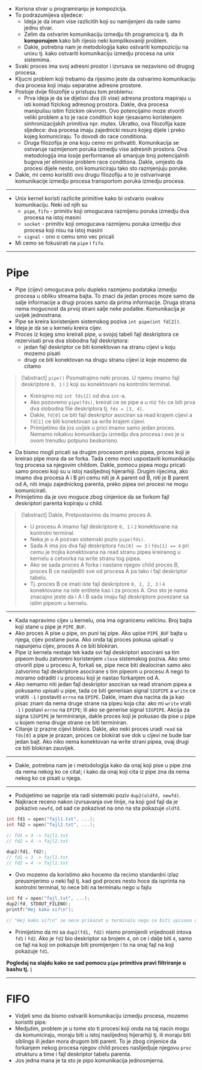 - Korisna stvar u programiranju je kompozicija.
- To podrazumijeva sljedece:
	- Ideja je da imam vise razlicitih koji su namijenjeni da rade samo jednu stvar.
	- Zelim da ostvarim komunikaciju izmedju tih programcica tj. da ih **komponujem** kako bih rijesio neki komplikovaniji problem.
	- Dakle, potrebna nam je metodologija kako ostvariti kompoziciju na unixu tj. kako ostvariti komunikaciju izmedju procesa na unix sistemima.
- Svaki proces ima svoj adresni prostor i izvrsava se nezavisno od drugog procesa.
- Kljucni problem koji trebamo da rijesimo jeste da ostvarimo komunikaciju dva procesa koji imaju separatne adresne prostore.
- Postoje dvije filozofije u pristupu tom problemu:
	- Prva ideja je da se dijelovi dva (ili vise) adresna prostora mapiraju u isti komad fizickog adresnog prostora. Dakle, dva procesa manipulisu istim fizickim okvirom. Ovo potencijalno moze stvoriti veliki problem a to je race condition koje rjesavamo koristenjem sinhronizacijskih primitiva npr. mutex. Ukratko, ova filozofija kaze sljedece: dva procesa imaju zajednicki resurs kojeg dijele i preko kojeg komuniciraju. To dovodi do race conditiona.
	- Druga filozofija je ona koju cemo mi prihvatiti. Komunikacija se ostvaruje razmijenom poruka izmedju vise adresnih prostora. Ova metodologija ima losije performanse ali smanjuje broj potencijalnih bugova jer eliminise problem race conditiona. Dakle, umjesto da procesi dijele nesto, oni komuniciraju tako sto razmjenjuju poruke.
- Dakle, mi cemo koristiti ovu drugu filozofiju a to je ostvarivanje komunikacije izmedju procesa transportom poruka izmedju procesa.

---

- Unix kernel koristi razlicite primitive kako bi ostvario ovakvu komunikaciju. Neki od njih su
	- `pipe`, `fifo` - primitiv koji omogucava razmijenu poruka izmedju dva procesa na istoj masini
	- `socket` - primitiv koji omogucava razmijenu poruka izmedju dva procesa koji nisu na istoj masini
	- `signal` - ono o cemu smo vec pricali
- Mi cemo se fokusirati na `pipe` i `fifo`.

---

# Pipe

- Pipe (cijev) omogucava polu dupleks razmjenu podataka izmedju procesa u obliku streama bajta. To znaci da jedan proces moze samo da salje informacije a drugi proces samo da prima informacije. Druga strana nema mogucnost da prvoj strani salje neke podatke. Komunikacija je uvijek jednostrana.
- Pipe se kreira koristenjem sistemskog poziva `int pipe(int fd[2])`.
- Ideja je da se u kernelu kreira cijev.
- Proces iz kojeg smo kreirali pipe, u svojoj tabeli fajl deskriptora ce rezervisati prva dva slobodna fajl deskriptora:
	- jedan fajl deskriptor ce biti konektovan na stranu cijevi u koju mozemo pisati
	- drugi ce biti konektovan na drugu stranu cijevi iz koje mozemo da citamo

>[!abstract] `pipe()`
>Posmatrajmo neki proces. U njemu imamo fajl deskriptore `0, 1` i `2` koji su konektovani na kontrolni terminal.
>- Kreirajmo niz `int fds[2]` od dva `int`-a.
>- Ako pozovemo `pipe(fds)`, kreirat ce se pipe a u niz `fds` ce biti prva dva slobodna file deskriptora tj. `fds = [3, 4]`.
>- Dakle, `fd[0]` ce biti fajl deskriptor asociran sa read krajem cijevi a `fd[1]` ce biti konektovan sa write krajem cijevi.
>- Primijetimo da jos uvijek u prici imamo samo jedan proces. Nemamo nikakvu komunikaciju izmedju dva procesa i ovo je u ovom trenutku potpuno beskorisno.

- Da bismo mogli pricati sa drugim procesom preko pipea, proces koji je kreirao pipe mora da se forka. Tada cemo moci uspostaviti komunikaciju tog procesa sa njegovim childom. Dakle, pomocu pipea mogu pricati samo procesi koji su u istoj naslijednoj hijerarhiji. Drugim rijecima, ako imamo dva procesa A i B pri cemu niti je A parent od B, niti je B parent od A, niti imaju zajednickog parenta, preko pipea ovi procesi ne mogu komunicirati.
- Primijetimo da je ovo moguce zbog cinjenice da se forkom fajl deskriptori parenta kopiraju u child.

>[!abstract] Dakle,
>Pretpostavimo da imamo proces A.
>- U procesu A imamo fajl deskriptore `0, 1` i `2` konektovane na kontrolni terminal.
>- Neka je u A pozvan sistemski poziv `pipe(fds)`.
>- Sada A ima jos dva fajl deskriptora `fds[0] == 3` i `fds[1] == 4` pri cemu je trojka konektovana na read stranu pipea kreiranog u kernelu a cetvorka na write stranu tog pipea.
>- Ako se sada proces A forka i nastane njegov child proces B, proces B ce naslijediti sve od procesa A pa tako i fajl deskriptor tabelu.
>- Tj. proces B ce imati iste fajl deskriptore `0, 1, 2, 3` i `4` konektovane na iste entitete kao i za proces A. Ono sto je nama znacajno jeste da i A i B sada imaju fajl deskriptore povezane sa istim pipeom u kernelu.


---

- Kada napravimo cijev u kernelu, ona ima ogranicenu velicinu. Broj bajta koji stane u pipe je `PIPE_BUF`.
- Ako proces A pise u pipe, on puni taj pipe. Ako upise `PIPE_BUF` bajta u njega, cijev postane puna. Ako onda taj proces pokusa upisati u napunjenu cijev, proces A ce biti blokiran.
- Pipe iz kernela nestaje tek kada svi fajl deskriptori asocirani sa tim pipeom budu zatvoreni koristenjem `close` sistemskog poziva. Ako smo otvorili pipe u procesu A, forkali se, pipe nece biti dealociran samo ako zatvorimo fajl deskriptore asocirane s tim pipeom u procesu A nego to moramo odraditi i u procesu koji je nastao forkanjem od A.
- Ako nemamo niti jedan fajl deskriptor asociran sa read stranom pipea a pokusamo upisati u pipe, tada ce biti generisan signal `SIGPIPE` a `write` ce vratiti `-1` i postaviti `errno` na `EPIPE`. Dakle, imam dva nacina da ja kao pisac znam da nema druge strane na pipeu koja cita: ako mi `write` vrati `-1` i postavi `errno` na `EPIPE`; ili ako se generise signal `SIGPIPE`. Akcija za signa `SIGPIPE` je terminiranje, dakle proces koji je pokusao da pise u pipe u kojem nema druge strane ce biti terminiran.
- Citanje iz prazne cijevi blokira. Dakle, ako neki proces uradi `read` sa `fds[0]` a pipe je prazan, proces ce blokirat sve dok u cijevi ne bude bar jedan bajt. Ako niko nema konektovan na write strani pipea, ovaj drugi ce biti blokiran zauvijek.

---

- Dakle, potrebna nam je i metodologija kako da onaj koji pise u pipe zna da nema nekog ko ce citat; i kako da onaj koji cita iz pipe zna da nema nekog ko ce pisati u njega.


---

- Podsjetimo se najprije sta radi sistemski poziv `dup2(oldfd, newfd)`.
- Najkrace receno nakon izvrsavanja ove linije, na koji god fajl da je pokazivo `newfd`, od sad ce pokazivat na ono na sta pokazuje `oldfd`.
```c
int fd1 = open("fajl1.txt", ...);
int fd2 = open("fajl2.txt", ...);

// fd1 = 3 -> fajl1.txt
// fd2 = 4 -> fajl2.txt

dup2(fd1, fd2);
// fd1 = 3 -> fajl1.txt
// fd2 = 4 -> fajl1.txt
```

- Ovo mozemo da koristimo ako hocemo da recimo standardni izlaz preusmjerimo u neki fajl tj. kad god proces nesto hoce da isprinta na kontrolni terminal, to nece biti na terminalu nego u fajlu

```c
int fd = open("fajl.txt", ...);
dup2(fd, STDOUT_FILENO);
printf("Hej kako si?\n");

// "Hej kako si?\n" se nece prikazat u terminalu nego ce biti upisano u fajl "fajl.txt"
```

- Primijetimo da mi sa `dup2(fd1, fd2)` nismo promijenili vrijednosti intova `fd1` i `fd2`. Ako je `fd2` bio deskriptor sa brojem `4`, on ce i dalje biti `4`, samo ce fajl na koji on pokazuje biti promijenjen i to na onaj fajl na koji pokazuje `fd1`.

**Pogledaj na slajdu kako se sad pomocu `pipe` primitiva pravi filtriranje u bashu tj. `|`**

---

# FIFO
- Vidjeli smo da bismo ostvarili komunikaciju izmedju procesa, mozemo koristiti pipe.
- Medjutim, problem je u tome sto ti procesi koji onda na taj nacin mogu da komuniciraju, moraju biti u istoj naslijednoj hijerarhiji tj. ili moraju biti siblings ili jedan mora drugom biti parent. To je zbog cinjenice da forkanjem nekog procesa njegov child proces naslijedjuje njegovu `proc` strukturu a time i fajl deskriptor tabelu parenta.
- Jos jedna mana je ta sto je pipo komunikacija jednosmjerna.